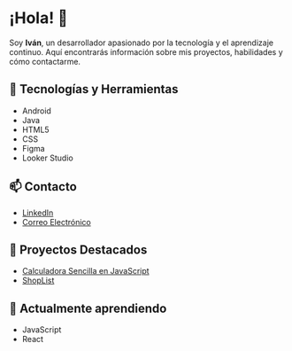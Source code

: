 # ¡Hola! 👋

Soy **Iván**, un desarrollador apasionado por la tecnología y el aprendizaje continuo. Aquí encontrarás información sobre mis proyectos, habilidades y cómo contactarme.

## 🔧 Tecnologías y Herramientas
- Android
- Java
- HTML5
- CSS
- Figma
- Looker Studio

## 📫 Contacto
- [LinkedIn](https://www.linkedin.com/in/ivanbermejohidalgo)
- [Correo Electrónico](mailto:ibermejo@elpuig.xeill.net)

## 🌟 Proyectos Destacados
- [Calculadora Sencilla en JavaScript](https://github.com/tu-usuario/calculadora-sencilla-js)
- [ShopList](https://github.com/IvanBermejoHidalgo/ShopList)

## 🌱 Actualmente aprendiendo
- JavaScript
- React
